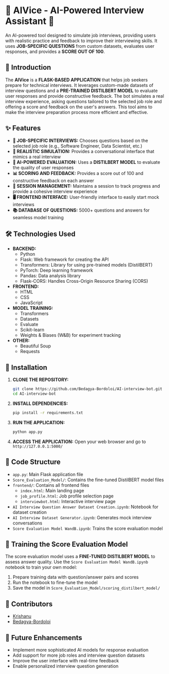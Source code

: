 # 🚀 AIVice - AI-Powered Interview Assistant 🤖

An AI-powered tool designed to simulate job interviews, providing users with realistic practice and feedback to improve their interviewing skills. It uses **JOB-SPECIFIC QUESTIONS** from custom datasets, evaluates user responses, and provides a **SCORE OUT OF 100**.

## 📖 Introduction

The **AIVice** is a **FLASK-BASED APPLICATION** that helps job seekers prepare for technical interviews. It leverages custom-made datasets of interview questions and a **PRE-TRAINED DISTILBERT MODEL** to evaluate user responses and provide constructive feedback. The bot simulates a real interview experience, asking questions tailored to the selected job role and offering a score and feedback on the user's answers. This tool aims to make the interview preparation process more efficient and effective.

## ✨ Features

*   **🎯 JOB-SPECIFIC INTERVIEWS:** Chooses questions based on the selected job role (e.g., Software Engineer, Data Scientist, etc.)
*   **💬 REALISTIC SIMULATION:** Provides a conversational interface that mimics a real interview
*   **🧠 AI-POWERED EVALUATION:** Uses a **DISTILBERT MODEL** to evaluate the quality of user responses
*   **📊 SCORING AND FEEDBACK:** Provides a score out of 100 and constructive feedback on each answer
*   **🔄 SESSION MANAGEMENT:** Maintains a session to track progress and provide a cohesive interview experience
*   **🖥️ FRONTEND INTERFACE:** User-friendly interface to easily start mock interviews
*   **📚 DATABASE OF QUESTIONS:** 5000+ questions and answers for seamless model training

## 🛠️ Technologies Used

*   **BACKEND:**
    *   Python
    *   Flask: Web framework for creating the API
    *   Transformers: Library for using pre-trained models (DistilBERT)
    *   PyTorch: Deep learning framework
    *   Pandas: Data analysis library
    *   Flask-CORS: Handles Cross-Origin Resource Sharing (CORS)
*   **FRONTEND:**
    *   HTML
    *   CSS
    *   JavaScript
*   **MODEL TRAINING:**
    *   Transformers
    *   Datasets
    *   Evaluate
    *   Scikit-learn
    *   Weights & Biases (W&B) for experiment tracking
*   **OTHER:**
    *   Beautiful Soup
    *   Requests

## 🚀 Installation

1.  **CLONE THE REPOSITORY:**
    ```bash
    git clone https://github.com/Bedagya-Bordoloi/AI-interview-bot.git
    cd AI-interview-bot
    ```

2.  **INSTALL DEPENDENCIES:**
    ```bash
    pip install -r requirements.txt
    ```

3.  **RUN THE APPLICATION:**
    ```bash
    python app.py
    ```

4.  **ACCESS THE APPLICATION:**
    Open your web browser and go to `http://127.0.0.1:5000/`

## 📂 Code Structure

*   `app.py`: Main Flask application file
*   `Score_Evaluation_Model/`: Contains the fine-tuned DistilBERT model files
*   `frontend/`: Contains all frontend files
    *   `index.html`: Main landing page
    *   `job_profile.html`: Job profile selection page
    *   `interviewbot.html`: Interactive interview page
*   `AI Interview Question Answer Dataset Creation.ipynb`: Notebook for dataset creation
*   `AI Interview Dataset Generator.ipynb`: Generates mock interview conversations
*   `Score Evaluation Model WandB.ipynb`: Trains the score evaluation model

## 🤖 Training the Score Evaluation Model

The score evaluation model uses a **FINE-TUNED DISTILBERT MODEL** to assess answer quality. Use the `Score Evaluation Model WandB.ipynb` notebook to train your own model:

1. Prepare training data with question/answer pairs and scores
2. Run the notebook to fine-tune the model
3. Save the model in `Score_Evaluation_Model/scoring_distilbert_model/`

## 👥 Contributors

- [Krishanu](https://github.com/Krishanu)
- [Bedagya-Bordoloi](https://github.com/Bedagya-Bordoloi)

## 🔮 Future Enhancements

*   Implement more sophisticated AI models for response evaluation
*   Add support for more job roles and interview question datasets
*   Improve the user interface with real-time feedback
*   Enable personalized interview question generation
